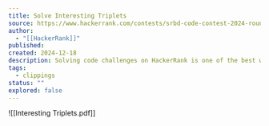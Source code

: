 ```yaml
---
title: Solve Interesting Triplets
source: https://www.hackerrank.com/contests/srbd-code-contest-2024-round-2/challenges/interestingtriplets
author:
  - "[[HackerRank]]"
published:
created: 2024-12-18
description: Solving code challenges on HackerRank is one of the best ways to prepare for programming interviews.
tags:
  - clippings
status: ""
explored: false
---
```

![[Interesting Triplets.pdf]]